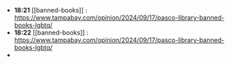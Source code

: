 - **18:21** [[banned-books]] :  https://www.tampabay.com/opinion/2024/09/17/pasco-library-banned-books-lgbtq/
- **18:22** [[banned-books]] :  https://www.tampabay.com/opinion/2024/09/17/pasco-library-banned-books-lgbtq/
-